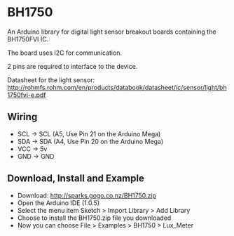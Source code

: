 BH1750
======

An Arduino library for digital light sensor breakout boards containing the BH1750FVI IC.

The board uses I2C for communication. 

2 pins are required to interface to the device.

Datasheet for the light sensor:
http://rohmfs.rohm.com/en/products/databook/datasheet/ic/sensor/light/bh1750fvi-e.pdf

Wiring
------

* SCL     ->     SCL (A5, Use Pin 21 on the Arduino Mega)
* SDA     ->     SDA (A4, Use Pin 20 on the Arduino Mega)
* VCC     ->     5v
* GND     ->     GND

Download, Install and Example
-----------------------------

* Download: http://sparks.gogo.co.nz/BH1750.zip
* Open the Arduino IDE (1.0.5)
* Select the menu item Sketch > Import Library > Add Library
* Choose to install the BH1750.zip file you downloaded
* Now you can choose File > Examples > BH1750 > Lux_Meter
